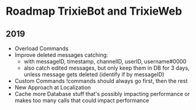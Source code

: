 # Roadmap TrixieBot and TrixieWeb

## 2019

* Overload Commands
* Improve deleted messages catching:
    * with messageID, timestamp, channelID, userID, username#0000
    * also catch edited messages, but only keep them in DB for 3 days, unless message gets deleted (identify if by messageID)
* Custom Commands !commands should always go first, then the rest
* New Approach at Localization
* Cache more Database stuff that's possibly impacting performance or makes too many calls that could impact performance 